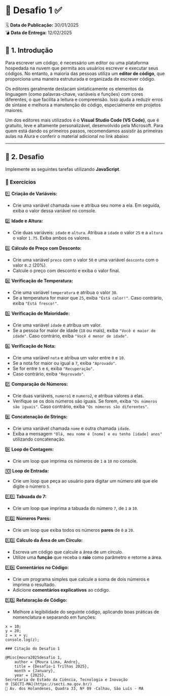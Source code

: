 # 🚀 Desafio 1 ✅  

🗓️ **Data de Publicação:** 30/01/2025  
💣 **Data de Entrega:** 12/02/2025  

## 📖 1. Introdução  

Para escrever um código, é necessário um editor ou uma plataforma hospedada na nuvem que permita aos usuários escrever e executar seus códigos. No entanto, a maioria das pessoas utiliza um **editor de código**, que proporciona uma maneira estruturada e organizada de escrever código.  

Os editores geralmente destacam sintaticamente os elementos da linguagem (como palavras-chave, variáveis e funções) com cores diferentes, o que facilita a leitura e compreensão. Isso ajuda a reduzir erros de sintaxe e melhora a manutenção do código, especialmente em projetos maiores.  

Um dos editores mais utilizados é o **Visual Studio Code (VS Code)**, que é gratuito, leve e altamente personalizável, desenvolvido pela Microsoft. Para quem está dando os primeiros passos, recomendamos assistir às primeiras aulas na Alura e conferir o material adicional no link abaixo:  

---

## 🎯 2. Desafio  

Implemente as seguintes tarefas utilizando **JavaScript**.  

### 📝 Exercícios  

1️⃣ **Criação de Variáveis:**  
- Crie uma variável chamada `nome` e atribua seu nome a ela. Em seguida, exiba o valor dessa variável no console.  

2️⃣ **Idade e Altura:**  
- Crie duas variáveis: `idade` e `altura`. Atribua a `idade` o valor `25` e a `altura` o valor `1.75`. Exiba ambos os valores.  

3️⃣ **Cálculo de Preço com Desconto:**  
- Crie uma variável `preco` com o valor `50` e uma variável `desconto` com o valor `0.2` (20%).  
- Calcule o preço com desconto e exiba o valor final.  

4️⃣ **Verificação de Temperatura:**  
- Crie uma variável `temperatura` e atribua o valor `30`.  
- Se a temperatura for maior que `25`, exiba `"Está calor!"`. Caso contrário, exiba `"Está fresco!"`.  

5️⃣ **Verificação de Maioridade:**  
- Crie uma variável `idade` e atribua um valor.  
- Se a pessoa for maior de idade (`18` ou mais), exiba `"Você é maior de idade"`. Caso contrário, exiba `"Você é menor de idade"`.  

6️⃣ **Verificação de Nota:**  
- Crie uma variável `nota` e atribua um valor entre `0` e `10`.  
- Se a nota for maior ou igual a `7`, exiba `"Aprovado"`.  
- Se for entre `5` e `6`, exiba `"Recuperação"`.  
- Caso contrário, exiba `"Reprovado"`.  

7️⃣ **Comparação de Números:**  
- Crie duas variáveis, `numero1` e `numero2`, e atribua valores a elas.  
- Verifique se os dois números são iguais. Se forem, exiba `"Os números são iguais"`. Caso contrário, exiba `"Os números são diferentes"`.  

8️⃣ **Concatenação de Strings:**  
- Crie uma variável chamada `nome` e outra chamada `idade`.  
- Exiba a mensagem `"Olá, meu nome é [nome] e eu tenho [idade] anos"` utilizando concatenação.  

9️⃣ **Loop de Contagem:**  
- Crie um loop que imprima os números de `1` a `10` no console.  

🔟 **Loop de Entrada:**  
- Crie um loop que peça ao usuário para digitar um número até que ele digite o número `5`.  

1️⃣1️⃣ **Tabuada do 7:**  
- Crie um loop que imprima a tabuada do número `7`, de `1` a `10`.  

1️⃣2️⃣ **Números Pares:**  
- Crie um loop que exiba todos os números **pares** de `0` a `20`.  

1️⃣3️⃣ **Cálculo da Área de um Círculo:**  
- Escreva um código que calcule a área de um círculo.  
- Utilize uma **função** que receba o **raio** como parâmetro e retorne a área.  

1️⃣4️⃣ **Comentários no Código:**  
- Crie um programa simples que calcule a soma de dois números e imprima o resultado.  
- Adicione **comentários explicativos** ao código.  

1️⃣5️⃣ **Refatoração de Código:**  
- Melhore a legibilidade do seguinte código, aplicando boas práticas de nomenclatura e separando em funções:  
```
x = 10;
y = 20;
z = x + y;
console.log(z);
```

```
### Citação do Desafio 1

@Misc{moura2025desafio 1,
    author = {Moura Lima, Andre},
    title = {Desafio-1 Trilhas 2025},
    month = {January},
    year = {2025}, 
Secretaria de Estado da Ciência, Tecnologia e Inovação  
🌐 [SECTI-MA](https://secti.ma.gov.br/)  
📍 Av. dos Holandeses, Quadra 33, Nº 09 -Calhau, São Luís - MA
```

